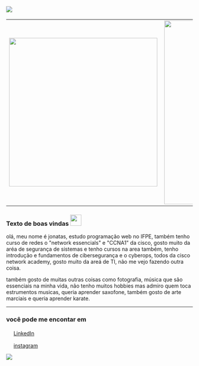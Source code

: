 

# ![](https://github.com/jonatas401/jonatasaugusto/blob/main/image/bem-vindo.png )


<center>
<table>
    <tr>
        <td><img width="400px" align="left" src="https://github-readme-stats.vercel.app/api/top-langs/?username=jonatas401&hide=html&layout=compact&theme=buefy" /></td>
        <td><img width="495px" align="left" src="https://github-readme-stats.vercel.app/api?username=jonatas401&theme=buefy"/></td>
    </tr>   
</table>
</center>  

### Texto de boas vindas <img src="https://github.com/jonatas401/jonatasaugusto/blob/main/image/atom.png" width="30px"></h2>

olá, meu nome é jonatas, estudo programação web no IFPE,
também tenho curso de redes o "network essencials" e "CCNA1" da cisco,
gosto muito da aréa de segurança de sistemas e tenho cursos na area também,
tenho introdução e fundamentos de cibersegurança e o cyberops, todos da cisco network academy,
gosto muito da areá de TI, não me vejo fazendo outra coisa.

também gosto de muitas outras coisas como fotografia, música
que são essenciais na minha vida, não tenho muitos hobbies
mas admiro quem toca estrumentos musicas, queria aprender saxofone,
também gosto de arte marciais e queria aprender karate.  




<hr>

<h3>você pode me encontar em</h3>


<a href="https://www.linkedin.com/in/jonatas-augusto-aa933b199/"><img src="https://github.com/jonatas401/jonatasaugusto/blob/main/image/linkedin.png" width="16"></img></a> [LinkedIn](https://www.linkedin.com/in/jonatas-augusto-aa933b199/)  


<a href="https://www.instagram.com/jonatas_a.s"><img src="https://github.com/jonatas401/jonatasaugusto/blob/main/image/instagram.png" width="16"></img></a> [instagram](https://www.instagram.com/jonatas_a.s) 

![](https://komarev.com/ghpvc/?username=jonatas401&color=blue&style=flat)